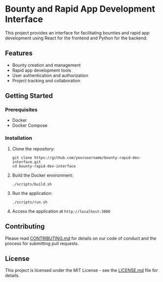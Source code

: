 
# Bounty and Rapid App Development Interface

This project provides an interface for facilitating bounties and rapid app development using React for the frontend and Python for the backend.

## Features

- Bounty creation and management
- Rapid app development tools
- User authentication and authorization
- Project tracking and collaboration

## Getting Started

### Prerequisites

- Docker
- Docker Compose

### Installation

1. Clone the repository:
   ```
   git clone https://github.com/yourusername/bounty-rapid-dev-interface.git
   cd bounty-rapid-dev-interface
   ```

2. Build the Docker environment:
   ```
   ./scripts/build.sh
   ```

3. Run the application:
   ```
   ./scripts/run.sh
   ```

4. Access the application at `http://localhost:3000`

## Contributing

Please read [CONTRIBUTING.md](CONTRIBUTING.md) for details on our code of conduct and the process for submitting pull requests.

## License

This project is licensed under the MIT License - see the [LICENSE.md](LICENSE.md) file for details.
